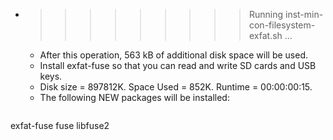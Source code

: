 * >>>>>>>>> Running inst-min-con-filesystem-exfat.sh ...
  * After this operation, 563 kB of additional disk space will be used.
  * Install exfat-fuse so that you can read and write SD cards and USB keys.
  * Disk size = 897812K. Space Used = 852K. Runtime = 00:00:00:15.
  * The following NEW packages will be installed:
  ```bash
exfat-fuse fuse libfuse2
  ```
